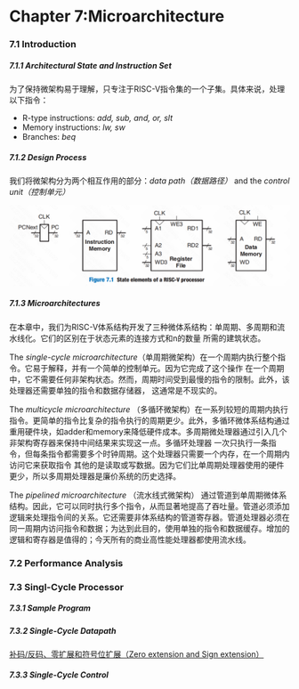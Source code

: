 # Chapter 7:Microarchitecture

### 7.1 Introduction



##### 7.1.1 Architectural State and Instruction Set

为了保持微架构易于理解，只专注于RISC-V指令集的一个子集。具体来说，处理以下指令：

- R-type instructions: *add, sub, and, or, slt*
- Memory instructions: *lw, sw*
- Branches: *beq*



##### 7.1.2 Design Process

我们将微架构分为两个相互作用的部分：*data path（数据路径）* and the *control unit（控制单元）*





![image-20231109202807638](./assets/image-20231109202807638.png)

##### 7.1.3  Microarchitectures

在本章中，我们为RISC-V体系结构开发了三种微体系结构：单周期、多周期和流水线化。它们的区别在于状态元素的连接方式和n的数量 所需的建筑状态。

The *single-cycle microarchitecture*（单周期微架构）在一个周期内执行整个指令。它易于解释，并有一个简单的控制单元。因为它完成了这个操作 在一个周期中，它不需要任何非架构状态。然而，周期时间受到最慢的指令的限制。此外，该处理器还需要单独的指令和数据存储器， 这通常是不现实的。

The *multicycle microarchitecture* （多循环微架构）在一系列较短的周期内执行指令。更简单的指令比复杂的指令执行的周期更少。此外，多循环微体系结构通过重用硬件块，如adder和memory来降低硬件成本。多周期微处理器通过引入几个非架构寄存器来保持中间结果来实现这一点。多循环处理器 一次只执行一条指令，但每条指令都需要多个时钟周期。这个处理器只需要一个内存，在一个周期内访问它来获取指令 其他的是读取或写数据。因为它们比单周期处理器使用的硬件更少，所以多周期处理器是廉价系统的历史选择。

The *pipelined microarchitecture* （流水线式微架构） 通过管道到单周期微体系结构。因此，它可以同时执行多个指令，从而显著地提高了吞吐量。管道必须添加逻辑来处理指令间的关系。它还需要非体系结构的管道寄存器。管道处理器必须在同一周期内访问指令和数据；为达到此目的，使用单独的指令和数据缓存。增加的逻辑和寄存器是值得的；今天所有的商业高性能处理器都使用流水线。



### 7.2 Performance Analysis



### 7.3 Singl-Cycle Processor

##### 7.3.1 Sample Program



##### 7.3.2 Single-Cycle Datapath

[补码/反码、零扩展和符号位扩展（Zero extension and Sign extension）](https://blog.csdn.net/weixin_40539125/article/details/103058420)

##### 7.3.3 Single-Cycle Control

